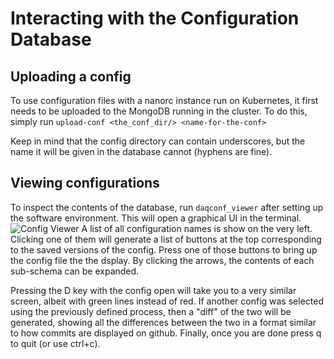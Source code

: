 # Interacting with the Configuration Database

## Uploading a config
To use configuration files with a nanorc instance run on Kubernetes, it first needs to be uploaded to the MongoDB running in the cluster.
To do this, simply run `upload-conf <the_conf_dir/> <name-for-the-conf>`

Keep in mind that the config directory can contain underscores, but the name it will be given in the database cannot (hyphens are fine).

## Viewing configurations
To inspect the contents of the database, run `daqconf_viewer` after setting up the software environment. This will open a graphical UI in the terminal.
![Config Viewer](ConfViewerSC.png)
A list of all configuration names is show on the very left. 
Clicking one of them will generate a list of buttons at the top corresponding to the saved versions of the config.
Press one of those buttons to bring up the config file the the dsplay. By clicking the arrows, the contents of each sub-schema can be expanded.

Pressing the D key with the config open will take you to a very similar screen, albeit with green lines instead of red. 
If another config was selected using the previously defined process, then a "diff" of the two will be generated, showing all the 
differences between the two in a format similar to how commits are displayed on github.
Finally, once you are done press q to quit (or use ctrl+c).
